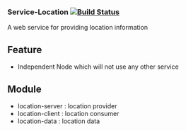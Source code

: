 ### Service-Location  [![Build Status](http://140.115.3.96:8080/jenkins/buildStatus/icon?job=Service-Location)](http://140.115.3.96:8080/jenkins/job/Service-Location/)
A web service for providing location information

## Feature
- Independent Node which will not use any other service

## Module
- location-server : location provider
- location-client : location consumer
- location-data   : location data